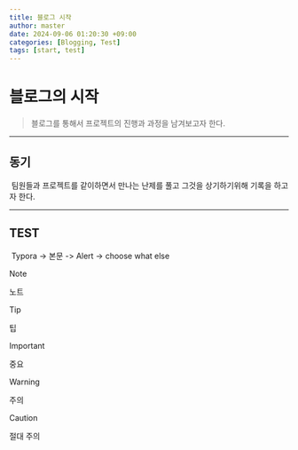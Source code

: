 ```yaml
---
title: 블로그 시작
author: master 
date: 2024-09-06 01:20:30 +09:00
categories: [Blogging, Test]
tags: [start, test] 
---
```


# 블로그의 시작

> 블로그를 통해서 프로젝트의 진행과 과정을 남겨보고자 한다.

------

## 동기

​	팀원들과 프로젝트를 같이하면서 만나는 난제를 풀고 그것을 상기하기위해 기록을 하고자 한다.

------

## TEST

​	Typora -> 본문 -> Alert -> choose what else

> [!NOTE]
>
> 노트

> [!TIP]
>
> 팁

> [!IMPORTANT]
>
> 중요

> [!WARNING]
>
> 주의

> [!CAUTION]
>
> 절대 주의



